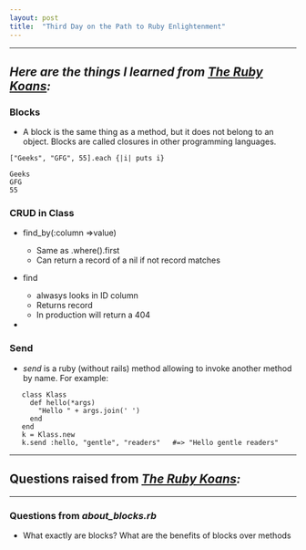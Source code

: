 ```yaml
---
layout: post
title:  "Third Day on the Path to Ruby Enlightenment"
---
```


---
## _Here are the things I learned from [The Ruby Koans](http://rubykoans.com/):_

### Blocks
  - A block is the same thing as a method, but it does not belong to an object. Blocks are called closures in other programming languages. 

```
["Geeks", "GFG", 55].each {|i| puts i}  
```
```
Geeks
GFG
55
```
  
### CRUD in Class
  - find_by(:column =>value)
    - Same as .where().first
    - Can return a record of a nil if not record matches

  - find 
    - alwasys looks in ID column
    - Returns record
    - In production will return a 404
 
  - 

### Send
  - _send_ is a ruby (without rails) method allowing to invoke another method by name. For example:

```
   class Klass
     def hello(*args)
       "Hello " + args.join(' ')
     end
   end
   k = Klass.new
   k.send :hello, "gentle", "readers"   #=> "Hello gentle readers"
```


---

## Questions raised from _[The Ruby Koans](http://rubykoans.com/):_
---
### Questions from _about_blocks.rb_
- What exactly are blocks? What are the benefits of blocks over methods





